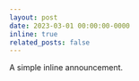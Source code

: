 ```yaml
---
layout: post
date: 2023-03-01 00:00:00-0000
inline: true
related_posts: false
---
```


A simple inline announcement.
